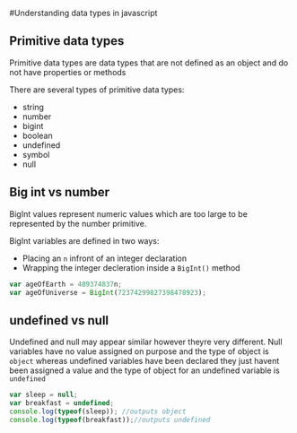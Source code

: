 #Understanding data types in javascript

## Primitive data types 

Primitive data types are data types that are not defined as an object and do not have properties or methods 

There are several types of primitive data types:
- string
- number
- bigint
- boolean
- undefined
- symbol
- null

## Big int vs number

BigInt values represent numeric values which are too large to be represented by the number primitive. 

BigInt variables are defined in two ways:
- Placing an `n` infront of an integer declaration
- Wrapping the integer decleration inside a `BigInt()` method
```js
var ageOfEarth = 489374837n;
var ageOfUniverse = BigInt(72374299827398478923);
```

## undefined vs null

Undefined and null may appear similar however theyre very different. Null variables have no value assigned on purpose and the type of object is `object` whereas undefined variables have been declared they just havent been assigned a value and the type of object for an undefined variable is `undefined`

```js
var sleep = null;
var breakfast = undefined;
console.log(typeof(sleep)); //outputs object
console.log(typeof(breakfast));//outputs undefined
```
